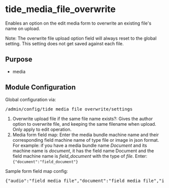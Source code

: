 # tide_media_file_overwrite
Enables an option on the edit media form to overwrite an existing file's name on upload.  

Note: The overwrite file upload option field will always reset to the global setting. 
This setting does not get saved against each file.

## Purpose
- media

## Module Configuration

Global configuration via: <pre>/admin/config/tide_media_file_overwrite/settings</pre>

1. Overwrite upload file if the same file name exists?: Gives the author option to overwrite file, and keeping the same filename when upload. Only apply to edit operation.
2. Media form field map: Enter the media bundle machine name and their corresponding field machine name of type file or image in json format. 
For example: if you have a media bundle name *Document* and its machine name is *document*, it has the field name Document and the field machine name is *field_document* with the type of *file*. Enter: <code>{"document":"field_document"}</code>

Sample form field map config:

<pre>
{"audio":"field_media_file","document":"field_media_file","image":"field_media_image","embedded_video":"field_media_video_embed_field","file":"field_media_file","video":"field_media_file"}
</pre>
